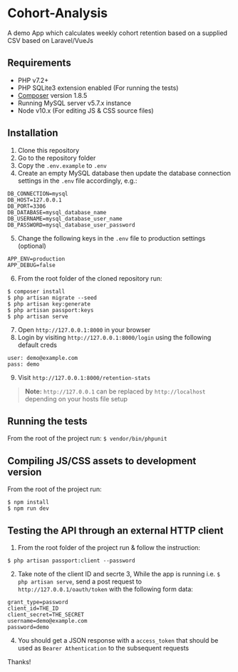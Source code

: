 # Cohort-Analysis
A demo App which calculates weekly cohort retention based on a supplied CSV based on Laravel/VueJs

## Requirements
* PHP v7.2+
* PHP SQLite3 extension enabled (For running the tests)
* [Composer](https://getcomposer.org/doc/00-intro.md) version 1.8.5
* Running MySQL server v5.7.x instance
* Node v10.x (For editing JS & CSS source files)

## Installation
1. Clone this repository
2. Go to the repository folder
3. Copy the `.env.example` to `.env`
4. Create an empty MySQL database then update the database connection settings in the `.env` file accordingly, e.g.:
```
DB_CONNECTION=mysql
DB_HOST=127.0.0.1
DB_PORT=3306
DB_DATABASE=mysql_database_name
DB_USERNAME=mysql_database_user_name
DB_PASSWORD=mysql_database_user_password
```
5. Change the following keys in the `.env` file to production settings (optional)
```
APP_ENV=production
APP_DEBUG=false
```
6. From the root folder of the cloned repository run:
```
$ composer install
$ php artisan migrate --seed
$ php artisan key:generate
$ php artisan passport:keys
$ php artisan serve
```
7. Open `http://127.0.0.1:8000` in your browser
8. Login by visiting `http://127.0.0.1:8000/login` using the following default creds
```
user: demo@example.com
pass: demo
```
9. Visit `http://127.0.0.1:8000/retention-stats`
>
> **Note:** `http://127.0.0.1` can be replaced by `http://localhost` depending on your hosts file setup
>

## Running the tests
From the root of the project run:
```$ vendor/bin/phpunit```

## Compiling JS/CSS assets to development version
From the root of the project run:
```
$ npm install
$ npm run dev
```

## Testing the API through an external HTTP client
1. From the root folder of the project run & follow the instruction:
```
$ php artisan passport:client --password
```
2. Take note of the client ID and secrte
3, While the app is running i.e. `$ php artisan serve`, send a post request to `http://127.0.0.1/oauth/token` with the following form data:
```
grant_type=password
client_id=THE_ID
client_secret=THE_SECRET
username=demo@example.com
password=demo
```
4. You should get a JSON response with a `access_token` that should be used as `Bearer Athentication` to the subsequent requests

Thanks!
